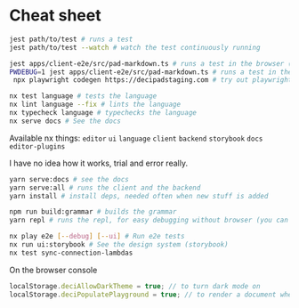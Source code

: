 # Cheat sheet

```bash
jest path/to/test # runs a test
jest path/to/test --watch # watch the test continuously running

jest apps/client-e2e/src/pad-markdown.ts # runs a test in the browser (headless)
PWDEBUG=1 jest apps/client-e2e/src/pad-markdown.ts # runs a test in the browser (headed) pause execution with await page.pause();
 npx playwright codegen https://decipadstaging.com # try out playwright and get some selectors and code for tests

nx test language # tests the language
nx lint language --fix # lints the language
nx typecheck language # typechecks the language
nx serve docs # See the docs
```

Available nx things: `editor` `ui` `language` `client` `backend` `storybook` `docs` `editor-plugins`

I have no idea how it works, trial and error really.

```bash
yarn serve:docs # see the docs
yarn serve:all # runs the client and the backend
yarn install # install deps, needed often when new stuff is added

npm run build:grammar # builds the grammar
yarn repl # runs the repl, for easy debugging without browser (you can attach the inspector)

nx play e2e [--debug] [--ui] # Run e2e tests
nx run ui:storybook # See the design system (storybook)
nx test sync-connection-lambdas
```

On the browser console

```js
localStorage.deciAllowDarkTheme = true; // to turn dark mode on
localStorage.deciPopulatePlayground = true; // to render a document when in the playground.
```
